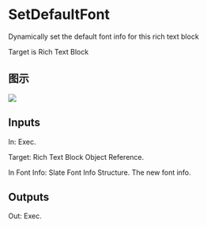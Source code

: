 # SetDefaultFont

Dynamically set the default font info for this rich text block

Target is Rich Text Block

## 图示

![]($-20221218-17544635.png)

## Inputs

In: Exec.

Target: Rich Text Block Object Reference.

In Font Info: Slate Font Info Structure. The new font info.  

## Outputs

Out: Exec.

